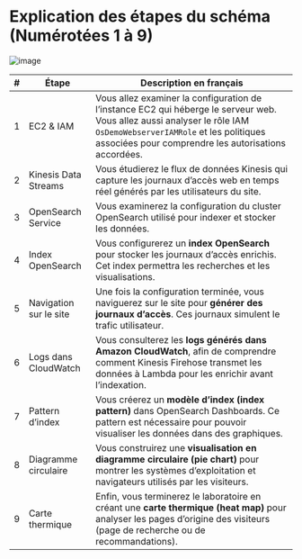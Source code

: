 # **Explication des étapes du schéma (Numérotées 1 à 9)**

![image](https://github.com/user-attachments/assets/455d28a5-dd72-4a4a-b029-4524eca478ef)



| # | **Étape** | **Description en français** |
|---|-----------|------------------------------|
| 1 | EC2 & IAM | Vous allez examiner la configuration de l’instance EC2 qui héberge le serveur web. Vous allez aussi analyser le rôle IAM `OsDemoWebserverIAMRole` et les politiques associées pour comprendre les autorisations accordées. |
| 2 | Kinesis Data Streams | Vous étudierez le flux de données Kinesis qui capture les journaux d’accès web en temps réel générés par les utilisateurs du site. |
| 3 | OpenSearch Service | Vous examinerez la configuration du cluster OpenSearch utilisé pour indexer et stocker les données. |
| 4 | Index OpenSearch | Vous configurerez un **index OpenSearch** pour stocker les journaux d’accès enrichis. Cet index permettra les recherches et les visualisations. |
| 5 | Navigation sur le site | Une fois la configuration terminée, vous naviguerez sur le site pour **générer des journaux d’accès**. Ces journaux simulent le trafic utilisateur. |
| 6 | Logs dans CloudWatch | Vous consulterez les **logs générés dans Amazon CloudWatch**, afin de comprendre comment Kinesis Firehose transmet les données à Lambda pour les enrichir avant l’indexation. |
| 7 | Pattern d’index | Vous créerez un **modèle d’index (index pattern)** dans OpenSearch Dashboards. Ce pattern est nécessaire pour pouvoir visualiser les données dans des graphiques. |
| 8 | Diagramme circulaire | Vous construirez une **visualisation en diagramme circulaire (pie chart)** pour montrer les systèmes d’exploitation et navigateurs utilisés par les visiteurs. |
| 9 | Carte thermique | Enfin, vous terminerez le laboratoire en créant une **carte thermique (heat map)** pour analyser les pages d’origine des visiteurs (page de recherche ou de recommandations). |
